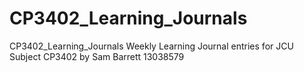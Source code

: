 # CP3402_Learning_Journals
CP3402_Learning_Journals
Weekly Learning Journal entries for JCU Subject CP3402 by Sam Barrett 13038579
